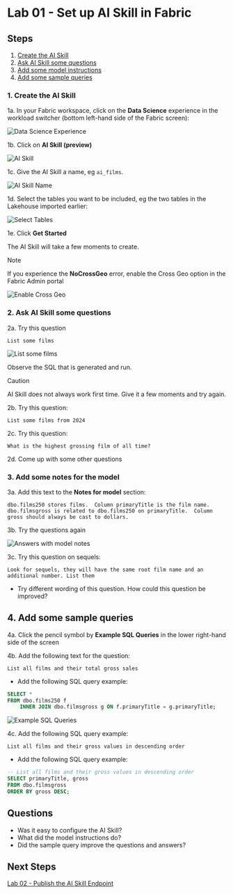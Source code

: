 # Lab 01 - Set up AI Skill in Fabric

## Steps
1. [Create the AI Skill](#1-create-the-ai-skill)
2. [Ask AI Skill some questions](#2-ask-ai-skill-some-questions)
3. [Add some model instructions](#3-add-some-model-instructions)
4. [Add some sample queries](#4-add-some-sample-queries)

### 1. Create the AI Skill
1a. In your Fabric workspace, click on the **Data Science** experience in the workload switcher (bottom left-hand side of the Fabric screen):

![Data Science Experience](/labs/lab01/images/datascienceexperience.png)

1b.  Click on **AI Skill (preview)**

![AI Skill](/labs/lab01/images/aiskill.png)

1c. Give the AI Skill a name, eg `ai_films`.

![AI Skill Name](/labs/lab01/images/aiskillname.png)

1d. Select the tables you want to be included, eg the two tables in the Lakehouse imported earlier:

![Select Tables](/labs/lab01/images/aiskillselecttables.png)

1e. Click **Get Started**

The AI Skill will take a few moments to create.

> [!NOTE]
> If you experience the **NoCrossGeo** error, enable the Cross Geo option in the Fabric Admin portal

![Enable Cross Geo](/labs/lab01/images/enablecrossgeo.png)

### 2. Ask AI Skill some questions
2a.  Try this question
```
List some films 
```

![List some films](/labs/lab01/images/listsomefilms.png)

Observe the SQL that is generated and run.

> [!CAUTION]
> AI Skill does not always work first time.  Give it a few moments and try again.

2b.  Try this question:
```
List some films from 2024  
```

2c.  Try this question:
```
What is the highest grossing film of all time?
```  

2d. Come up with some other questions  

### 3. Add some notes for the model
3a. Add this text to the **Notes for model** section:

```
dbo.films250 stores films.  Column primaryTitle is the film name.  dbo.filmsgross is related to dbo.films250 on primaryTitle.  Column gross should always be cast to dollars.

```
3b. Try the questions again  

![Answers with model notes](/labs/lab01/images/notesandcasting.png)

3c. Try this question on sequels:

```
Look for sequels, they will have the same root film name and an additional number. List them
```

- Try different wording of this question.  How could this question be improved?

## 4. Add some sample queries
4a. Click the pencil symbol by **Example SQL Queries** in the lower right-hand side of the screen

4b. Add the following text for the question:
```
List all films and their total gross sales
```

- Add the following SQL query example:
```sql
SELECT *
FROM dbo.films250 f
	INNER JOIN dbo.filmsgross g ON f.primaryTitle = g.primaryTitle;

```

![Example SQL Queries](/labs/lab01/images/examplesqlqueries.png)

4c. Add the following SQL query example:
```
List all films and their gross values in descending order
```

- Add the following SQL query example:
```sql
-- List all films and their gross values in descending order
SELECT primaryTitle, gross
FROM dbo.filmsgross
ORDER BY gross DESC;
```

## Questions
- Was it easy to configure the AI Skill?
- What did the model instructions do?
- Did the sample query improve the questions and answers?

## Next Steps
[Lab 02 - Publish the AI Skill Endpoint](/labs/lab02/lab02.md)